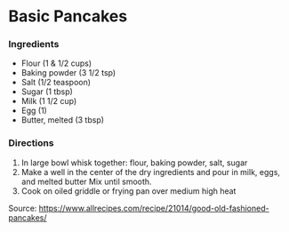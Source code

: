 # Basic Pancakes

### Ingredients

- Flour (1 & 1/2 cups)
- Baking powder (3 1/2 tsp)
- Salt (1/2 teaspoon)
- Sugar (1 tbsp)
- Milk (1 1/2 cup)
- Egg (1)
- Butter, melted (3 tbsp)

### Directions

1. In large bowl whisk together: flour, baking powder, salt, sugar
2. Make a well in the center of the dry ingredients and pour in milk, eggs, and melted butter
   Mix until smooth.
3. Cook on oiled griddle or frying pan over medium high heat



Source: https://www.allrecipes.com/recipe/21014/good-old-fashioned-pancakes/
